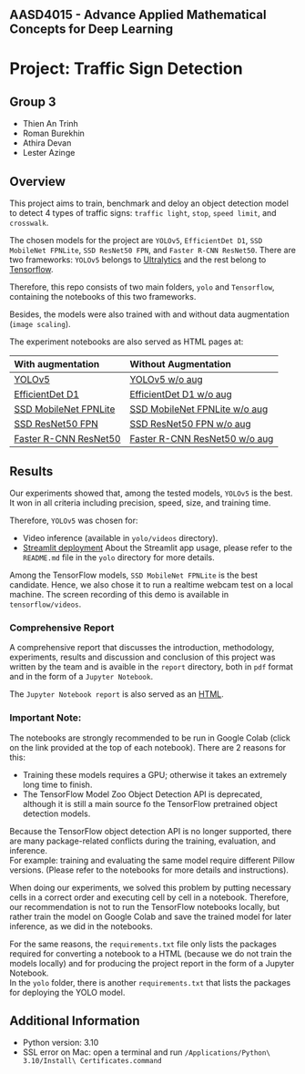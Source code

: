 ## AASD4015 - Advance Applied Mathematical Concepts for Deep Learning

# Project: Traffic Sign Detection

## Group 3
* Thien An Trinh
* Roman Burekhin
* Athira Devan
* Lester Azinge

## Overview
This project aims to train, benchmark and deloy an object detection model to detect 4 types of traffic signs: `traffic light`, `stop`, `speed limit`, and `crosswalk`.

The chosen models for the project are `YOLOv5`, `EfficientDet D1`, `SSD MobileNet FPNLite`, `SSD ResNet50 FPN`, and `Faster R-CNN ResNet50`. There are two frameworks: `YOLOv5` belongs to [Ultralytics](https://github.com/ultralytics/yolov5) and the rest belong to [Tensorflow](https://github.com/tensorflow/models/blob/master/research/object_detection/g3doc/tf2_detection_zoo.md).

Therefore, this repo consists of two main folders, `yolo` and `Tensorflow`, containing the notebooks of this two frameworks.

Besides, the models were also trained with and without data augmentation (`image scaling`).

The experiment notebooks are also served as HTML pages at:

| With augmentation | Without Augmentation |
|:-|:-|
|[YOLOv5](https://romanvia93.github.io/traffic_sign_detection/Yolov5_w_augmentation.html)|[YOLOv5 w/o aug](https://romanvia93.github.io/traffic_sign_detection/Yolov5_w_o_augmentation.html)|
|[EfficientDet D1](https://romanvia93.github.io/traffic_sign_detection/EfficientDet_D1_640x640.html)|[EfficientDet D1 w/o aug](https://romanvia93.github.io/traffic_sign_detection/EfficientDet_D1_640x640_w_o_augmentation.html)|
|[SSD MobileNet FPNLite](https://romanvia93.github.io/traffic_sign_detection/SSD_MobileNet_v2_FPNLite_640x640.html)|[SSD MobileNet FPNLite w/o aug](https://romanvia93.github.io/traffic_sign_detection/SSD_MobileNet_v2_FPNLite_640x640_w_o_augmentation.html)|
|[SSD ResNet50 FPN](https://romanvia93.github.io/traffic_sign_detection/SSD_ResNet50_V1_FPN_640x640_RetinaNet50.html)|[SSD ResNet50 FPN w/o aug](https://romanvia93.github.io/traffic_sign_detection/SSD_ResNet50_V1_FPN_640x640_RetinaNet50_w_o_augmentation.html)|
|[Faster R-CNN ResNet50](https://romanvia93.github.io/traffic_sign_detection/Faster_RCNN_Resnet50_v1_640x640.html)|[Faster R-CNN ResNet50 w/o aug](https://romanvia93.github.io/traffic_sign_detection/Faster_RCNN_Resnet50_v1_640x640_w_o_augmentation.html)|


## Results
Our experiments showed that, among the tested models, `YOLOv5` is the best. It won in all criteria including precision, speed, size, and training time. 

Therefore, `YOLOv5` was chosen for:
* Video inference (available in `yolo/videos` directory).
* [Streamlit deployment](https://trafficsigns.streamlit.app/) 
About the Streamlit app usage, please refer to the `README.md` file in the `yolo` directory for more details.

Among the TensorFlow models, `SSD MobileNet FPNLite` is the best candidate. Hence, we also chose it to run a realtime webcam test on a local machine. The screen recording of this demo is available in `tensorflow/videos`.


### Comprehensive Report

A comprehensive report that discusses the introduction, methodology, experiments, results and discussion and conclusion of this project was written by the team and is avaible in the `report` directory, both in `pdf` format and in the form of a `Jupyter Notebook`.

The `Jupyter Notebook report` is also served as an [HTML](https://romanvia93.github.io/traffic_sign_detection/traffic_sign_detection_report.html).


### Important Note: 
The notebooks are strongly recommended to be run in Google Colab (click on the link provided at the top of each notebook). There are 2 reasons for this:

* Training these models requires a GPU; otherwise it takes an extremely long time to finish.
* The TensorFlow Model Zoo Object Detection API is deprecated, although it is still a main source fo the TensorFlow pretrained object detection models.

Because the TensorFlow object detection API is no longer supported, there are many package-related conflicts during the training, evaluation, and inference.  
For example: training and evaluating the same model require different Pillow versions. (Please refer to the notebooks for more details and instructions).

When doing our experiments, we solved this problem by putting necessary cells in a correct order and executing cell by cell in a notebook. Therefore, our recommendation is not to run the TensorFlow notebooks locally, but rather train the model on Google Colab and save the trained model for later inference, as we did in the notebooks.

For the same reasons, the `requirements.txt` file only lists the packages required for converting a notebook to a HTML (because we do not train the models locally) and for producing the project report in the form of a Jupyter Notebook.  
In the `yolo` folder, there is another `requirements.txt` that lists the packages for deploying the YOLO model.

## Additional Information
* Python version: 3.10
* SSL error on Mac: open a terminal and run `/Applications/Python\ 3.10/Install\ Certificates.command`
